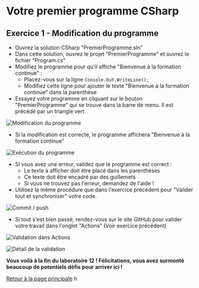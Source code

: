 # Votre premier programme CSharp

## Exercice 1 - Modification du programme

- Ouvrez la solution CSharp "PremierProgramme.sln"
- Dans cette solution, ouvrez le projet "PremierProgramme" et ouvrez le fichier "Program.cs"
- Modifiez le programme pour qu'il affiche "Bienvenue à la formation continue" :
  - Placez-vous sur la ligne ```Console.Out.WriteLine();```
  - Modifiez cette ligne pour ajouter le texte "Bienvenue à la formation continue" dans la parenthèse
- Essayez votre programme en cliquant sur le bouton "PremierProgramme" qui se trouve dans la barre de menu. Il est précédé par un triangle vert

![Modification du programme](img/vs_premierProg_01.png)

- Si la modification est correcte, le programme affichera "Bienvenue à la formation continue"

![Exécution du programme](img/vs_premierProg_02.png)

- Si vous avez une erreur, validez que le programme est correct :
  - Le texte à afficher doit être placé dans les parenthèses
  - Ce texte doit être encadré par des guillemets
  - Si vous ne trouvez pas l'erreur, demandez de l'aide !
- Utilisez la même procédure que dans l'exercice précédent pour "Valider tout et synchroniser" votre code.

![Commit / push](img/vs_premierProg_03.png)

- Si tout s'est bien passé, rendez-vous sur le site GitHub pour valider votre travail dans l'onglet "Actions" (Voir exercice précédent)

![Validation dans Actions](img/vs_premierProg_04.png)

![Détail de la validation](img/vs_premierProg_05.png)

**Vous voilà à la fin du laboratoire 12 ! Félicitations, vous avez surmonté beaucoup de potentiels défis pour arriver ici !**

[Retour à la page principale](README.md)
h
